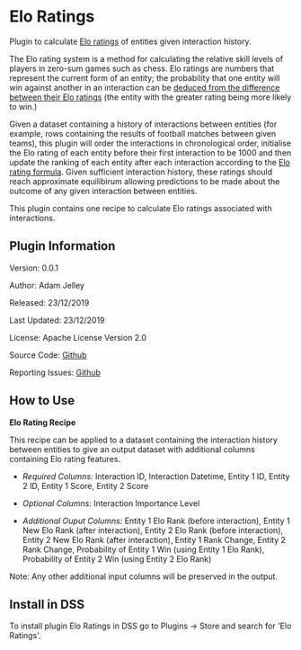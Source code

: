 # Elo Ratings
Plugin to calculate [Elo ratings](https://en.wikipedia.org/wiki/Elo_rating_system) of entities given interaction history. 

The Elo rating system is a method for calculating the relative skill levels of players in zero-sum games such as chess. Elo ratings are numbers that represent the current form of an entity; the probability that one entity will win against another in an interaction can be [deduced from the difference between their Elo ratings](https://en.wikipedia.org/wiki/Elo_rating_system#Theory) (the entity with the greater rating being more likely to win.)

Given a dataset containing a history of interactions between entities (for example, rows containing the results of football matches between given teams), this plugin will order the interactions in chronological order, initialise the Elo rating of each entity before their first interaction to be 1000 and then update the ranking of each entity after each interaction according to the [Elo rating formula](https://en.wikipedia.org/wiki/Elo_rating_system#Theory). Given sufficient interaction history, these ratings should reach approximate equilibirum allowing predictions to be made about the outcome of any given interaction between entities.

This plugin contains one recipe to calculate Elo ratings associated with interactions.

## Plugin Information

Version: 0.0.1

Author: Adam Jelley

Released: 23/12/2019

Last Updated: 23/12/2019

License: Apache License Version 2.0

Source Code: [Github](https://github.com/dataiku/dss-plugin-elo-ratings)

Reporting Issues: [Github](https://github.com/dataiku/dss-plugin-elo-ratings/issues)

## How to Use

**Elo Rating Recipe**

This recipe can be applied to a dataset containing the interaction history between entities to give an output dataset with additional columns containing Elo rating features.

- *Required Columns:* 
Interaction ID, Interaction Datetime, Entity 1 ID, Entity 2 ID, Entity 1 Score, Entity 2 Score

- *Optional Columns:* 
Interaction Importance Level

- *Additional Ouput Columns:* 
Entity 1 Elo Rank (before interaction), Entity 1 New Elo Rank (after interaction), Entity 2 Elo Rank (before interaction), Entity 2 New Elo Rank (after interaction), Entity 1 Rank Change, Entity 2 Rank Change, Probability of Entity 1 Win (using Entity 1 Elo Rank), Probability of Entity 2 Win (using Entity 2 Elo Rank)

Note: Any other additional input columns will be preserved in the output.

## Install in DSS

To install plugin Elo Ratings in DSS go to Plugins -> Store and search for 'Elo Ratings'.
